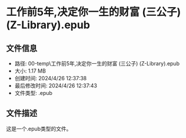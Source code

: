 ﻿# 工作前5年,决定你一生的财富 (三公子) (Z-Library).epub

## 文件信息
- 路径: 00-temp\工作前5年,决定你一生的财富 (三公子) (Z-Library).epub
- 大小: 1.17 MB
- 创建时间: 2024/4/26 12:37:38
- 最后修改时间: 2024/4/26 12:37:43
- 文件类型: .epub

## 文件描述
这是一个.epub类型的文件。

